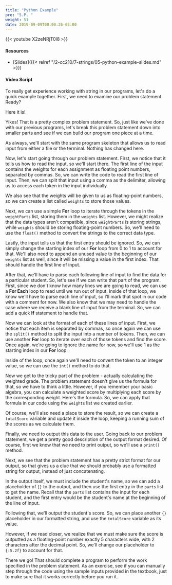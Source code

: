 ```yaml
---
title: "Python Example"
pre: "5.P. "
weight: 51
date: 2019-09-09T00:00:26-05:00
---
```


{{< youtube X2zeNRjT0l8 >}}

#### Resources

* [Slides]({{< relref "/2-cc210/7-strings/05-python-example-slides.md" >}})

#### Video Script

To really get experience working with string in our programs, let's do a quick example together. First, we need to examine our problem statement. Ready?

Here it is!

Yikes! That is a pretty complex problem statement. So, just like we've done with our previous programs, let's break this problem statement down into smaller parts and see if we can build our program one piece at a time.

As always, we'll start with the same program skeleton that allows us to read input from either a file or the terminal. Nothing has changed here.

Now, let's start going through our problem statement. First, we notice that it tells us how to read the input, so we'll start there. The first line of the input contains the weights for each assignment as floating point numbers, separated by commas. So, we can write the code to read the first line of input. Then, we can split that input using a comma as the delimiter, allowing us to access each token in the input individually.

We also see that the weights will be given to us as floating-point numbers, so we can create a list called `weights` to store those values.

Next, we can use a simple **For** loop to iterate through the tokens in the `weightParts` list, storing them in the `weights` list. However, we might realize that the data types aren't compatible, since `weightParts` is storing strings, while `weights` should be storing floating-point numbers. So, we'll need to use the `float()` method to convert the strings to the correct data type.

Lastly, the input tells us that the first entry should be ignored. So, we can simply change the starting index of our **For** loop from 0 to 1 to account for that. We'll also need to append an unused value to the beginning of our `weights` list as well, since it will be missing a value in the first index. That should handle the first line of input.

After that, we'll have to parse each following line of input to find the data for a particular student. So, let's see if we can write that part of the program. First, since we don't know how many lines we are going to read, we can use a **For Each** loop to read until we run out of input. Inside of that loop, we know we'll have to parse each line of input, so I'll mark that spot in our code with a comment for now. We also know that we may need to handle the case where we receive a blank line of input from the terminal. So, we can add a quick **If** statement to handle that.

Now we can look at the format of each of these lines of input. First, we notice that each item is separated by commas, so once again we can use the `split()` method to split the input into a number of tokens. Then, we can use another **For** loop to iterate over each of those tokens and find the score. Once again, we're going to ignore the name for now, so we'll use 1 as the starting index in our **For** loop.

Inside of the loop, once again we'll need to convert the token to an integer value, so we can use the `int()` method to do that.

Now we get to the tricky part of the problem - actually calculating the weighted grade. The problem statement doesn't give us the formula for that, so we have to think a little. However, if you remember your basic algebra, you can calculate a weighted score by multiplying each score by the corresponding weight. Here's the formula. So, we can apply that formula in our code using the `weights` list we created earlier.

Of course, we'll also need a place to store the result, so we can create a `totalScore` variable and update it inside the loop, keeping a running sum of the scores as we calculate them.

Finally, we need to output this data to the user. Going back to our problem statement, we get a pretty good description of the output format desired. Of course, first we know that we need to print output, so we'll use a `print()` method.

Next, we see that the problem statement has a pretty strict format for our output, so that gives us a clue that we should probably use a formatted string for output, instead of just concatenating.

In the output itself, we must include the student's name, so we can add a placeholder of `{}` to the output, and then use the first entry in the `parts` list to get the name. Recall that the `parts` list contains the input for each student, and the first entry would be the student's name at the beginning of the line of input.

Following that, we'll output the student's score. So, we can place another `{}` placeholder in our formatted string, and use the `totalScore` variable as its value.

However, if we read closer, we realize that we must make sure the score is outputted as a floating-point number exactly 5 characters wide, with 2 characters after the decimal point. So, we'll change our placeholder to `{:5.2f}` to account for that.

There we go! That should complete a program to perform the work specified in the problem statement. As an exercise, see if you can manually step through the code using the sample inputs provided in the textbook, just to make sure that it works correctly before you run it.
